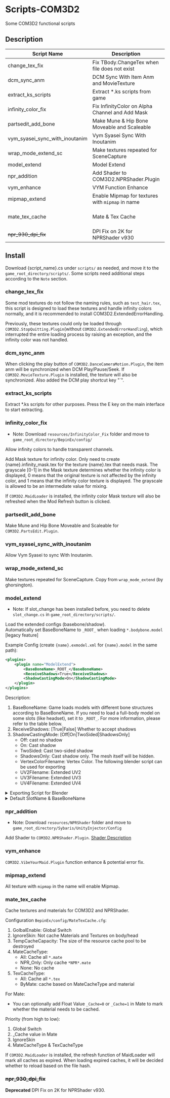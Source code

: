 # Scripts-COM3D2

Some COM3D2 functional scripts

## Description

| Script Name                    | Description                                      | Require                                                                |
| ------------------------------ | ------------------------------------------------ | ---------------------------------------------------------------------- |
| change_tex_fix                 | Fix TBody.ChangeTex when file does not exist     | -                                                                      |
| dcm_sync_anm                   | DCM Sync With Item Anm and MovieTexture          | COM3D2.DanceCameraMotion.Plugin                                        |
| extract_ks_scripts             | Extract *.ks scripts from game                   | -                                                                      |
| infinity_color_fix             | Fix InfinityColor on Alpha Channel and Add Mask  | [*Optional*] COM3D2.MaidLoader                                         |
| partsedit_add_bone             | Make Mune & Hip Bone Moveable and Scaleable      | COM3D2.PartsEdit.Plugin                                                |
| vym_syasei_sync_with_inoutanim | Vym Syasei Sync With Inoutanim                   | COM3D2.VibeYourMaid.Plugin<br>COM3D2.InOutAnimation.Plugin             |
| wrap_mode_extend_sc            | Make textures repeated for SceneCapture          | COM3D2.SceneCapture.Plugin                                             |
| model_extend                   | Model Extend                                     | -                                                                      |
| npr_addition                   | Add Shader to COM3D2.NPRShader.Plugin            | COM3D2.NPRShader.Plugin                                                |
| vym_enhance                    | VYM Function Enhance                             | COM3D2.VibeYourMaid.Plugin                                             |
| mipmap_extend                  | Enable Mipmap for textures with `mipmap` in name | -                                                                      |
| mate_tex_cache                 | Mate & Tex Cache                                 | [*Optional*] COM3D2.NPRShader.Plugin<br>[*Optional*] COM3D2.MaidLoader |
| ~~npr_930_dpi_fix~~            | DPI Fix on 2K for NPRShader v930                 | COM3D2.NPRShader.Plugin(v930)                                          |

## Install

Download {script_name}.cs under `scripts/` as needed, and move it to the `game_root_directory/scripts/`.
Some scripts need additional steps according to the `Note` section.

### change_tex_fix

Some mod textures do not follow the naming rules, such as `test_hair.tex`, this script is designed to load these textures and handle infinity colors normally, and it is recommended to install COM3D2.ExtendedErrorHandling.

Previously, these textures could only be loaded through `COM3D2.StopQuitting.Plugin`(without `COM3D2.ExtendedErrorHandling`), which interrupted the entire loading process by raising an exception, and the infinity color was not handled.

### dcm_sync_anm

When clicking the play button of `COM3D2.DanceCameraMotion.Plugin`, the item anm will be synchronized when DCM Play/Pause/Seek. If `COM3D2.MovieTexture.Plugin` is installed, the texture will also be synchronized.
Also added the DCM play shortcut key "`".

### extract_ks_scripts

Extract *.ks scripts for other purposes.
Press the E key on the main interface to start extracting.

### infinity_color_fix

* Note: Download `resources/InfinityColor_Fix` folder and move to `game_root_directory/BepinEx/config/`

Allow infinity colors to handle transparent channels.

Add Mask texture for infinity color.
Only need to create {name}.infinity_mask.tex for the texture {name}.tex that needs mask.
The grayscale [0-1] in the Mask texture determines whether the infinity color is displayed, 0 means that the original texture is not affected by the infinity color, and 1 means that the infinity color texture is displayed. The grayscale is allowed to be an intermediate value for mixing.

If `COM3D2.MaidLoader` is installed, the infinity color Mask texture will also be refreshed when the Mod Refresh button is clicked.

### partsedit_add_bone

Make Mune and Hip Bone Moveable and Scaleable for `COM3D2.PartsEdit.Plugin`.

### vym_syasei_sync_with_inoutanim

Allow Vym Syasei to sync With Inoutanim.

### wrap_mode_extend_sc

Make textures repeated for SceneCapture.
Copy from `wrap_mode_extend` (by ghorsington).

### model_extend

* Note: If slot_change has been installed before, you need to delete `slot_change.cs` in `game_root_directory/scripts/`.

Load the extended configs (basebone/shadow).  
Automatically set BaseBoneName to `_ROOT_` when loading `*.bodybone.model` [legacy feature]

Example Config (create `{name}.exmodel.xml` for `{name}.model` in the same path):

```xml
<plugins>
    <plugin name="ModelExtend">
        <BaseBoneName>_ROOT_</BaseBoneName>
        <ReceiveShadows>True</ReceiveShadows>
        <ShadowCastingMode>On</ShadowCastingMode>
    </plugin>
</plugins>
```

Description:

1. BaseBoneName: Game loads models with different bone structures according to BaseBoneName. If you need to load a full-body model on some slots (like headset), set it to `_ROOT_`. For more information, please refer to the table below.
2. ReceiveShadows: [True|False] Whether to accept shadows
3. ShadowCastingMode: [Off|On|TwoSided|ShadowsOnly]
   * Off: cast no shadow
   * On: Cast shadow
   * TwoSided: Cast two-sided shadow
   * ShadowsOnly: Cast shadow only. The mesh itself will be hidden.
   * VertexColorFilename: Vertex Color. The following blender script can be used for exporting
   * UV2Filename: Extended UV2
   * UV3Filename: Extended UV3
   * UV4Filename: Extended UV4

<details>
<summary>Exporting Script for Blender</summary>

```python
import bpy
import bmesh
import struct
import numpy as np
from pathlib import Path

save_path = Path(bpy.data.filepath).parent / "model"
save_path.mkdir(exist_ok=True)
selected_objects = bpy.context.selected_objects

for obj in selected_objects:
    if obj.type == "MESH":
        mesh = obj.data
        bm = bmesh.new()
        bm.from_mesh(mesh)
        last_vert_count = -1
        color_layer = bm.loops.layers.color.active if bm.loops.layers.color.active else None
        for i in range(len(bm.loops.layers.uv)):
            uv_lay = bm.loops.layers.uv[i]
            uvs = []
            colors = []
            vert_count = 0
            for vert in bm.verts:
                vert_uv = []
                for loop in vert.link_loops:
                    uv = loop[uv_lay].uv
                    if uv not in vert_uv:
                        vert_uv.append(uv)
                        uvs.append(uv)
                        if color_layer:
                            colors.append(loop[color_layer])
                        vert_count += 1
            if last_vert_count < 0:
                last_vert_count = vert_count
            elif last_vert_count != vert_count:
                raise Exception(f"Mesh \"{mesh.name}\" has different uv counts")
            if i == 0:
                if color_layer:
                    save_file = save_path / f"{mesh.name}.vcol"
                    color_s = np.array(colors, dtype=np.float32)
                    with save_file.open("wb") as f:
                        f.write(len(colors).to_bytes(4, byteorder='little', signed=True) + color_s.tobytes())
            else:
                save_file = save_path / f"{mesh.name}.uv_{i + 1}"
                uv_s = np.array(uvs, dtype=np.float32)
                print(uv_s.shape)
                with save_file.open("wb") as f:
                    f.write((len(uvs)).to_bytes(4, byteorder="little", signed=True) + uv_s.tobytes())
```

</details>
<details>
<summary>Default SlotName & BaseBoneName</summary>

| Slot Name     | BaseBoneName  |
| ------------- | ------------- |
| body          | \_ROOT\_      |
| head          | Bip01 Head    |
| eye           | Bip01 Head    |
| hairF         | Bip01 Head    |
| hairR         | Bip01 Head    |
| hairS         | Bip01 Head    |
| hairT         | Bip01 Head    |
| wear          | \_ROOT\_      |
| skirt         | \_ROOT\_      |
| onepiece      | \_ROOT\_      |
| mizugi        | \_ROOT\_      |
| panz          | \_ROOT\_      |
| bra           | \_ROOT\_      |
| stkg          | \_ROOT\_      |
| shoes         | \_ROOT\_      |
| headset       | Bip01 Head    |
| glove         | \_ROOT\_      |
| accHead       | Bip01 Head    |
| hairAho       | Bip01 Head    |
| accHana       | \_ROOT\_      |
| accHa         | Bip01 Head    |
| accKami_1_    | Bip01 Head    |
| accMiMiR      | Bip01 Head    |
| accKamiSubR   | Bip01 Head    |
| accNipR       | \_ROOT\_      |
| HandItemR     | _IK_handR     |
| accKubi       | Bip01 Spine1a |
| accKubiwa     | Bip01 Neck    |
| accHeso       | Bip01 Head    |
| accUde        | \_ROOT\_      |
| accAshi       | \_ROOT\_      |
| accSenaka     | \_ROOT\_      |
| accShippo     | Bip01 Spine   |
| accAnl        | \_ROOT\_      |
| accVag        | \_ROOT\_      |
| kubiwa        | \_ROOT\_      |
| megane        | Bip01 Head    |
| accXXX        | \_ROOT\_      |
| chinko        | Bip01 Pelvis  |
| chikubi       | \_ROOT\_      |
| accHat        | Bip01 Head    |
| kousoku_upper | \_ROOT\_      |
| kousoku_lower | \_ROOT\_      |
| seieki_naka   | \_ROOT\_      |
| seieki_hara   | \_ROOT\_      |
| seieki_face   | \_ROOT\_      |
| seieki_mune   | \_ROOT\_      |
| seieki_hip    | \_ROOT\_      |
| seieki_ude    | \_ROOT\_      |
| seieki_ashi   | \_ROOT\_      |
| accNipL       | \_ROOT\_      |
| accMiMiL      | Bip01 Head    |
| accKamiSubL   | Bip01 Head    |
| accKami_2_    | Bip01 Head    |
| accKami_3_    | Bip01 Head    |
| HandItemL     | _IK_handL     |
| underhair     | \_ROOT\_      |
| moza          | \_ROOT\_      |
</details>

### npr_addition

* Note: Download `resources/NPRShader` folder and move to `game_root_directory/Sybaris/UnityInjector/Config`

Add Shader to `COM3D2.NPRShader.Plugin`.
[Shader Description](./resources/NPRShader/ShaderList.md)

### vym_enhance

`COM3D2.VibeYourMaid.Plugin` function enhance & potential error fix.

### mipmap_extend

All texture with `mipmap` in the name will enable Mipmap.

### mate_tex_cache

Cache textures and materials for COM3D2 and NPRShader.

Configuration `BepinEx/config/MateTexCache.cfg`:

1. GolbalEnable: Global Switch
2. IgnoreSkin: Not cache Materials and Textures on body/head
3. TempCacheCapacity: The size of the resource cache pool to be destroyed
4. MateCacheType:
    * All: Cache all `*.mate`
    * NPR_Only: Only cache `*NPR*.mate`
    * None: No cache
5. TexCacheType:
    * All: Cache all `*.tex`
    * ByMate: cache based on MateCacheType and material

For Mate:

* You can optionally add Float Value `_Cache=0` or `_Cache=1` in Mate to mark whether the material needs to be cached.

Priority (from high to low):

 1. Global Switch
 2. _Cache value in Mate
 3. IgnoreSkin
 4. MateCacheType & TexCacheType

If `COM3D2.MaidLoader` is installed, the refresh function of MaidLoader will mark all caches as expired. When loading expired caches, it will be decided whether to reload based on the file hash.

### ~~npr_930_dpi_fix~~

**Deprecated**
DPI Fix on 2K for NPRShader v930.

